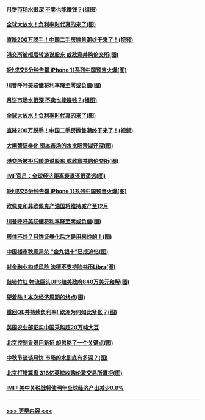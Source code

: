 #### [月饼市场水很深 不卖也能赚钱？(组图)](../pages/p5/907365.md?t=09150322) 
#### [全球大放水！负利率时代真的来了(图)](../pages/p5/907372.md?t=09150322) 
#### [直降200万脱手！中国二手房抛售潮终于来了！(视频)](../pages/p5/907361.md?t=09150322) 
#### [港交所被拒后转游说股东 或敌意并购伦交所(图)](../pages/p5/907380.md?t=09150322) 
#### [1秒成交5分钟告罄 iPhone 11系列中国预售火爆(图)](../pages/p5/907373.md?t=09150322) 
#### [川普呼吁美联储将利率降至零或负值(图)](../pages/p5/907303.md?t=09150322) 
#### [月饼市场水很深 不卖也能赚钱？(组图)](../pages/p5/907365.md?t=09150322) 
#### [全球大放水！负利率时代真的来了(图)](../pages/p5/907372.md?t=09150322) 
#### [直降200万脱手！中国二手房抛售潮终于来了！(视频)](../pages/p5/907361.md?t=09150322) 
#### [大闸蟹证券化 资本市场的水比阳澄湖还深(图)](../pages/p5/907370.md?t=09150322) 
#### [港交所被拒后转游说股东 或敌意并购伦交所(图)](../pages/p5/907380.md?t=09150322) 
#### [IMF官员：全球经济距离衰退还很遥远(图)](../pages/p5/907377.md?t=09150322) 
#### [1秒成交5分钟告罄 iPhone 11系列中国预售火爆(图)](../pages/p5/907373.md?t=09150322) 
#### [欧佩克和非欧佩克产油国将维持减产至12月](../pages/p5/907339.md?t=09150322) 
#### [川普呼吁美联储将利率降至零或负值(图)](../pages/p5/907303.md?t=09150322) 
#### [房住不炒？月饼证券化后才是用来炒的！(图)](../pages/p5/907337.md?t=09150322) 
#### [中国楼市秋意肃杀 “金九银十”已成追忆(图)](../pages/p5/907275.md?t=09150322) 
#### [对金融业构成风险 法德不支持脸书币Libra(图)](../pages/p5/907312.md?t=09150322) 
#### [敲错竹杠 物流巨头UPS赔美政府840万美元和解(图)](../pages/p5/907308.md?t=09150322) 
#### [硬着陆！本次经济周期的终点(图)](../pages/p5/907268.md?t=09150322) 
#### [重回QE并持续负利率! 欧洲为何如此紧张？(图)](../pages/p5/907269.md?t=09150322) 
#### [美国农业部证实中国采购超20万吨大豆](../pages/p5/907287.md?t=09150322) 
#### [北京控制香港用新招 却忽略了一个关键点(图)](../pages/p5/907256.md?t=09150322) 
#### [中秋节谈谈月饼 市场的水到底有多深？(图)](../pages/p5/907241.md?t=09150322) 
#### [北京打错算盘 316亿英镑收购伦敦交易所遭拒(图)](../pages/p5/907236.md?t=09150322) 
#### [IMF: 美中关税战将使明年全球经济产出减少0.8%](../pages/p5/907233.md?t=09150322) 

----
#### [ >>> 更早内容 <<< ](../indexes/p5-earlier.md)
